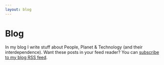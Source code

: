 ```yaml
---
layout: blog
---
```


# Blog

In my blog I write stuff about People, Planet & Technology (and their interdependence). Want these posts in your feed reader? You can <a href="/feed.xml">subscribe to my blog RSS feed</a>.
